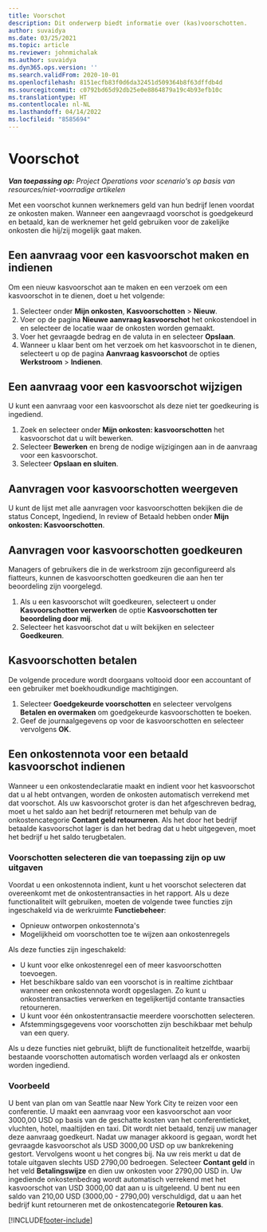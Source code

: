 ```yaml
---
title: Voorschot
description: Dit onderwerp biedt informatie over (kas)voorschotten.
author: suvaidya
ms.date: 03/25/2021
ms.topic: article
ms.reviewer: johnmichalak
ms.author: suvaidya
ms.dyn365.ops.version: ''
ms.search.validFrom: 2020-10-01
ms.openlocfilehash: 8151ecfb83f0d6da32451d509364b8f63dffdb4d
ms.sourcegitcommit: c0792bd65d92db25e0e8864879a19c4b93efb10c
ms.translationtype: HT
ms.contentlocale: nl-NL
ms.lasthandoff: 04/14/2022
ms.locfileid: "8585694"
---
```

# <a name="cash-advance"></a>Voorschot

_**Van toepassing op:** Project Operations voor scenario's op basis van resources/niet-voorradige artikelen_

Met een voorschot kunnen werknemers geld van hun bedrijf lenen voordat ze onkosten maken. Wanneer een aangevraagd voorschot is goedgekeurd en betaald, kan de werknemer het geld gebruiken voor de zakelijke onkosten die hij/zij mogelijk gaat maken. 

## <a name="create-and-submit-a-cash-advance-request"></a>Een aanvraag voor een kasvoorschot maken en indienen
Om een nieuw kasvoorschot aan te maken en een verzoek om een kasvoorschot in te dienen, doet u het volgende: 

1. Selecteer onder **Mijn onkosten**, **Kasvoorschotten** > **Nieuw**. 
2. Voer op de pagina **Nieuwe aanvraag kasvoorschot** het onkostendoel in en selecteer de locatie waar de onkosten worden gemaakt.
3. Voer het gevraagde bedrag en de valuta in en selecteer **Opslaan**. 
4. Wanneer u klaar bent om het verzoek om het kasvoorschot in te dienen, selecteert u op de pagina **Aanvraag kasvoorschot** de opties **Werkstroom** > **Indienen**.

## <a name="modify-a-cash-advance-request"></a>Een aanvraag voor een kasvoorschot wijzigen

U kunt een aanvraag voor een kasvoorschot als deze niet ter goedkeuring is ingediend.

1. Zoek en selecteer onder **Mijn onkosten: kasvoorschotten** het kasvoorschot dat u wilt bewerken.
2. Selecteer **Bewerken** en breng de nodige wijzigingen aan in de aanvraag voor een kasvoorschot. 
3. Selecteer **Opslaan en sluiten**.


## <a name="view-cash-advance-requests"></a>Aanvragen voor kasvoorschotten weergeven
U kunt de lijst met alle aanvragen voor kasvoorschotten bekijken die de status Concept, Ingediend, In review of Betaald hebben onder **Mijn onkosten: Kasvoorschotten**. 

## <a name="approve-cash-advance-requests"></a>Aanvragen voor kasvoorschotten goedkeuren

Managers of gebruikers die in de werkstroom zijn geconfigureerd als fiatteurs, kunnen de kasvoorschotten goedkeuren die aan hen ter beoordeling zijn voorgelegd. 

1. Als u een kasvoorschot wilt goedkeuren, selecteert u onder **Kasvoorschotten verwerken** de optie **Kasvoorschotten ter beoordeling door mij**.
2. Selecteer het kasvoorschot dat u wilt bekijken en selecteer **Goedkeuren**.  

## <a name="pay-cash-advances"></a>Kasvoorschotten betalen 
De volgende procedure wordt doorgaans voltooid door een accountant of een gebruiker met boekhoudkundige machtigingen.

1. Selecteer **Goedgekeurde voorschotten** en selecteer vervolgens **Betalen en overmaken** om goedgekeurde kasvoorschotten te boeken.  
2. Geef de journaalgegevens op voor de kasvoorschotten en selecteer vervolgens **OK**. 

## <a name="submit-an-expense-report-against-a-paid-cash-advance"></a>Een onkostennota voor een betaald kasvoorschot indienen 

Wanneer u een onkostendeclaratie maakt en indient voor het kasvoorschot dat u al hebt ontvangen, worden de onkosten automatisch verrekend met dat voorschot. Als uw kasvoorschot groter is dan het afgeschreven bedrag, moet u het saldo aan het bedrijf retourneren met behulp van de onkostencategorie **Contant geld retourneren**. Als het door het bedrijf betaalde kasvoorschot lager is dan het bedrag dat u hebt uitgegeven, moet het bedrijf u het saldo terugbetalen. 

### <a name="select-cash-advances-that-apply-to-your-expenses"></a>Voorschotten selecteren die van toepassing zijn op uw uitgaven
Voordat u een onkostennota indient, kunt u het voorschot selecteren dat overeenkomt met de onkostentransacties in het rapport. Als u deze functionaliteit wilt gebruiken, moeten de volgende twee functies zijn ingeschakeld via de werkruimte **Functiebeheer**:

  - Opnieuw ontworpen onkostennota's
  - Mogelijkheid om voorschotten toe te wijzen aan onkostenregels
 
 Als deze functies zijn ingeschakeld:
 
  - U kunt voor elke onkostenregel een of meer kasvoorschotten toevoegen.
  - Het beschikbare saldo van een voorschot is in realtime zichtbaar wanneer een onkostennota wordt opgeslagen. Zo kunt u onkostentransacties verwerken en tegelijkertijd contante transacties retourneren.
  - U kunt voor één onkostentransactie meerdere voorschotten selecteren.
  - Afstemmingsgegevens voor voorschotten zijn beschikbaar met behulp van een query. 
 
Als u deze functies niet gebruikt, blijft de functionaliteit hetzelfde, waarbij bestaande voorschotten automatisch worden verlaagd als er onkosten worden ingediend.

### <a name="example"></a>Voorbeeld 
U bent van plan om van Seattle naar New York City te reizen voor een conferentie. U maakt een aanvraag voor een kasvoorschot aan voor 3000,00 USD op basis van de geschatte kosten van het conferentieticket, vluchten, hotel, maaltijden en taxi. Dit wordt niet betaald, tenzij uw manager deze aanvraag goedkeurt. Nadat uw manager akkoord is gegaan, wordt het gevraagde kasvoorschot als USD 3000,00 USD op uw bankrekening gestort. Vervolgens woont u het congres bij. Na uw reis merkt u dat de totale uitgaven slechts USD 2790,00 bedroegen. Selecteer **Contant geld** in het veld **Betalingswijze** en dien uw onkosten voor 2790,00 USD in. Uw ingediende onkostenbedrag wordt automatisch verrekend met het kasvoorschot van USD 3000,00 dat aan u is uitgeleend. U bent nu een saldo van 210,00 USD (3000,00 - 2790,00) verschuldigd, dat u aan het bedrijf kunt retourneren met de onkostencategorie **Retouren kas**.



[!INCLUDE[footer-include](../includes/footer-banner.md)]
